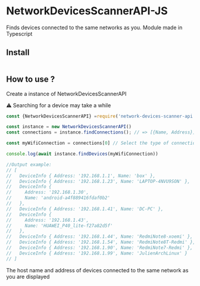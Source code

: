# NetworkDevicesScannerAPI-JS

Finds devices connected to the same networks as you. Module made in Typescript

## Install

```
```

## How to use ? 

Create a instance of NetworkDevicesScannerAPI

⚠️ Searching for a device may take a while

```javascript
const {NetworkDevicesScannerAPI} =require('network-devices-scanner-api')

const instance = new NetworkDevicesScannerAPI()
const connections = instance.findConnections(); // => [{Name, Address}]

const myWifiConnection = connections[0] // Select the type of connection on which you want to launch a scan, for wifi the name starts with w (wlan, wlp). Here is the first element of the table for me

console.log(await instance.findDevices(myWifiConnection))

//Output example:
// [
//   DeviceInfo { Address: '192.168.1.1', Name: 'box' },
//   DeviceInfo { Address: '192.168.1.23', Name: 'LAPTOP-4NVU9SON' },
//   DeviceInfo {
//     Address: '192.168.1.30',
//     Name: 'android-a4f889416fdaf0b2'
//   },
//   DeviceInfo { Address: '192.168.1.41', Name: 'DC-PC' },
//   DeviceInfo {
//     Address: '192.168.1.43',
//     Name: 'HUAWEI_P40_lite-f27a82d5f'
//   },
//   DeviceInfo { Address: '192.168.1.44', Name: 'RedmiNote8-xoemi' },
//   DeviceInfo { Address: '192.168.1.54', Name: 'RedmiNote8T-Redmi' },
//   DeviceInfo { Address: '192.168.1.90', Name: 'RedmiNote7-Redmi' },
//   DeviceInfo { Address: '192.168.1.99', Name: 'JulienArchLinux' }
// ]

```

The host name and address of devices connected to the same network as you are displayed